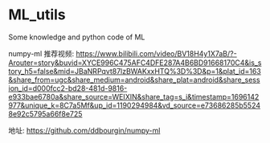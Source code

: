 # ML_utils

Some knowledge and python code of ML


numpy-ml 推荐视频: 
https://www.bilibili.com/video/BV18H4y1X7aB/?-Arouter=story&buvid=XYCE996C475AFC4DFE287A4B6BD91668170C4&is_story_h5=false&mid=JBaNRPqvt87lzBWAKxxHTQ%3D%3D&p=1&plat_id=163&share_from=ugc&share_medium=android&share_plat=android&share_session_id=d000fcc2-bd28-481d-9816-e933bae6780a&share_source=WEIXIN&share_tag=s_i&timestamp=1696142977&unique_k=8C7a5Mf&up_id=1190294984&vd_source=e73686285b55248e92c5795a66f8e725

地址:   https://github.com/ddbourgin/numpy-ml
